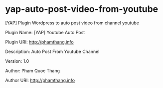 # yap-auto-post-video-from-youtube
[YAP] Plugin Wordpress to auto post video from channel youtube

Plugin Name: [YAP] Youtube Auto Post

Plugin URI:  http://phamthang.info

Description: Auto Post From Youtube Channel

Version:     1.0

Author:      Pham Quoc Thang

Author URI:  http://phamthang.info


